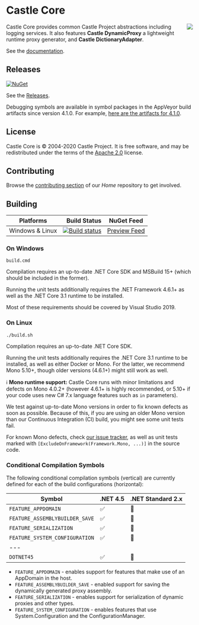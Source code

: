 # Castle Core

<img align="right" src="docs/images/castle-logo.png">

Castle Core provides common Castle Project abstractions including logging services. It also features **Castle DynamicProxy** a lightweight runtime proxy generator, and **Castle DictionaryAdapter**.

See the [documentation](docs/README.md).

## Releases

[![NuGet](https://img.shields.io/nuget/v/Castle.Core.svg)](https://www.nuget.org/packages/Castle.Core/)

See the [Releases](https://github.com/castleproject/Core/releases).

Debugging symbols are available in symbol packages in the AppVeyor build artifacts since version 4.1.0. For example, [here are the artifacts for 4.1.0](https://ci.appveyor.com/project/castleproject/core/build/4.1.0/artifacts).

## License

Castle Core is &copy; 2004-2020 Castle Project. It is free software, and may be redistributed under the terms of the [Apache 2.0](http://opensource.org/licenses/Apache-2.0) license.

## Contributing

Browse the [contributing section](https://github.com/castleproject/Home#its-community-driven) of our _Home_ repository to get involved.

## Building

| Platforms       | Build Status | NuGet Feed |
|-----------------|-------------:|------------|
| Windows & Linux | [![Build status](https://ci.appveyor.com/api/projects/status/49a6i0ydiku56r5b/branch/master?svg=true)](https://ci.appveyor.com/project/castleproject/core/branch/master) | [Preview Feed](https://ci.appveyor.com/nuget/core-0mhe40ifodk8)

### On Windows

```
build.cmd
```

Compilation requires an up-to-date .NET Core SDK and MSBuild 15+ (which should be included in the former).

Running the unit tests additionally requires the .NET Framework 4.6.1+ as well as the .NET Core 3.1 runtime to be installed.

Most of these requirements should be covered by Visual Studio 2019.

### On Linux

```
./build.sh
```

Compilation requires an up-to-date .NET Core SDK.

Running the unit tests additionally requires the .NET Core 3.1 runtime to be installed, as well as either Docker or Mono. For the latter, we recommend Mono 5.10+, though older versions (4.6.1+) might still work as well.

:information_source: **Mono runtime support:** Castle Core runs with minor limitations and defects on Mono 4.0.2+ (however 4.6.1+ is highly recommended, or 5.10+ if your code uses new C# 7.x language features such as `in` parameters).

We test against up-to-date Mono versions in order to fix known defects as soon as possible. Because of this, if you are using an older Mono version than our Continuous Integration (CI) build, you might see some unit tests fail.

For known Mono defects, check [our issue tracker](https://github.com/castleproject/Core/issues?utf8=%E2%9C%93&q=is%3Aissue%20is%3Aopen%20mono), as well as unit tests marked with `[ExcludeOnFramework(Framework.Mono, ...)]` in the source code.

### Conditional Compilation Symbols

The following conditional compilation symbols (vertical) are currently defined for each of the build configurations (horizontal):

Symbol                              | .NET 4.5           | .NET Standard 2.x
----------------------------------- | ------------------ | ------------------
`FEATURE_APPDOMAIN`                 | :white_check_mark: | :no_entry_sign:
`FEATURE_ASSEMBLYBUILDER_SAVE`      | :white_check_mark: | :no_entry_sign:
`FEATURE_SERIALIZATION`             | :white_check_mark: | :no_entry_sign:
`FEATURE_SYSTEM_CONFIGURATION`      | :white_check_mark: | :no_entry_sign:
---                                 |                    |
`DOTNET45`                          | :white_check_mark: | :no_entry_sign:

* `FEATURE_APPDOMAIN` - enables support for features that make use of an AppDomain in the host.
* `FEATURE_ASSEMBLYBUILDER_SAVE` - enabled support for saving the dynamically generated proxy assembly.
* `FEATURE_SERIALIZATION` - enables support for serialization of dynamic proxies and other types.
* `FEATURE_SYSTEM_CONFIGURATION` - enables features that use System.Configuration and the ConfigurationManager.
